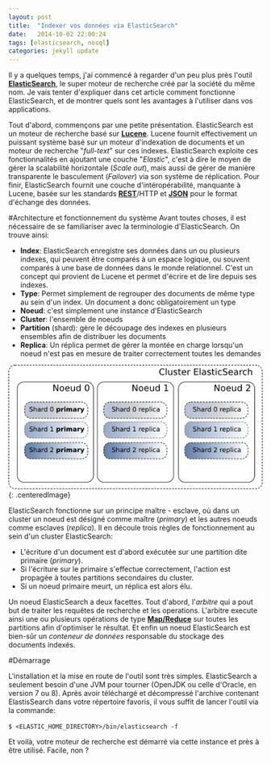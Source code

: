 ```yaml
---
layout: post
title:  "Indexer vos données via ElasticSearch"
date:   2014-10-02 22:00:24
tags: [elasticsearch, nosql]
categories: jekyll update
---
```

Il y a quelques temps, j'ai commencé à regarder d'un peu plus près l'outil 
[**ElasticSearch**](http://www.elasticsearch.org/), le super moteur de recherche créé par la société du même nom. 
Je vais tenter d'expliquer dans cet article comment fonctionne ElasticSearch, et de montrer quels sont les avantages 
à l'utiliser dans vos applications.

Tout d'abord, commençons par une petite présentation. ElasticSearch est un moteur de recherche basé sur [**Lucene**](http://lucene.apache.org/).
Lucene fournit effectivement un puissant système basé sur un moteur d'indexation de documents et un moteur de recherche "*full-text*" sur ces indexes.
ElasticSearch exploite ces fonctionnalités en ajoutant une couche "*Elastic*", c'est à dire le moyen de gérer la scalabilité horizontale (*Scale out*),
mais aussi de gérer de manière transparente le basculement (*Failover*) via son système de réplication. Pour finir, 
ElasticSearch fournit une couche d'intéropérabilité, manquante à Lucene, basée sur les standards 
[**REST**](http://fr.wikipedia.org/wiki/Representational_State_Transfer)/HTTP et [**JSON**](http://json.org/) pour le format d'échange des données.

#Architecture et fonctionnement du système
Avant toutes choses, il est nécessaire de se familiariser avec la terminologie d'ElasticSearch. On trouve ainsi:

* **Index**: ElasticSearch enregistre ses données dans un ou plusieurs indexes, qui peuvent être comparés à un espace logique, 
ou souvent comparés à une base de données dans le monde relationnel. C'est un concept qui provient de Lucene et permet 
d'écrire et de lire depuis ses indexes.
* **Type**: Permet simplement de regrouper des documents de même type au sein d'un index. Un document a donc obligatoirement un type
* **Noeud**: c'est simplement une instance d'ElasticSearch
* **Cluster**: l'ensemble de noeuds
* **Partition** (shard): gère le découpage des indexes en plusieurs ensembles afin de distribuer les documents
* **Replica**: Un réplica permet de gérer la montée en charge lorsqu'un noeud n'est pas en mesure de traiter correctement 
toutes les demandes
 
![Architecture Elastic Search](/images/ES_Architecture.png){: .centeredImage}

ElasticSearch fonctionne sur un principe maître - esclave, où dans un cluster un noeud est désigné comme maître (*primary*) 
et les autres noeuds comme esclaves (*replica*).
Il en découle trois règles de fonctionnement au sein d'un cluster ElasticSearch:

* L'écriture d'un document est d'abord exécutée sur une partition dite primaire (*primary*).
* Si l'écriture sur le primaire s'effectue correctement, l'action est propagée à toutes partitions secondaires du cluster.
* Si un noeud primaire meurt, un réplica est alors élu.

Un noeud ElasticSearch a deux facettes. Tout d'abord, l'*arbitre* qui a pout but de traiter les requêtes de recherche 
et les operations. L'arbitre execute ainsi une ou plusieurs opérations de type [**Map/Reduce**](http://fr.wikipedia.org/wiki/MapReduce) 
sur toutes les partitions afin d'optimiser le résultat.
Et enfin un noeud ElasticSearch est bien-sûr un *conteneur de données* responsable du stockage des documents indexés.
  
#Démarrage

L'installation et la mise en route de l'outil sont très simples. ElasticSearch a seulement besoin d'une JVM pour tourner 
(OpenJDK ou celle d'Oracle, en version 7 ou 8). Après avoir téléchargé et décompressé l'archive contenant ElastisSearch dans votre répertoire 
favoris, il vous suffit de lancer l'outil via la commande:
    
``$ <ELASTIC_HOME_DIRECTORY>/bin/elasticsearch -f``

Et voilà, votre moteur de recherche est démarré via cette instance et près à être utilisé. Facile, non ?


